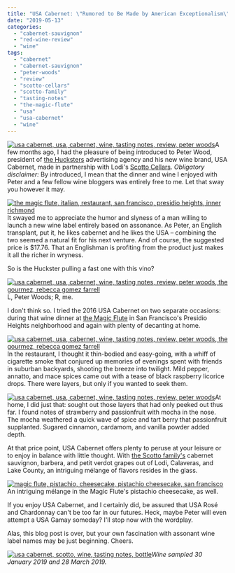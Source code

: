 ```yaml
---
title: "USA Cabernet: \"Rumored to Be Made by American Exceptionalism\""
date: "2019-05-13"
categories:
  - "cabernet-sauvignon"
  - "red-wine-review"
  - "wine"
tags:
  - "cabernet"
  - "cabernet-sauvignon"
  - "peter-woods"
  - "review"
  - "scotto-cellars"
  - "scotto-family"
  - "tasting-notes"
  - "the-magic-flute"
  - "usa"
  - "usa-cabernet"
  - "wine"
---
```


[![usa cabernet, usa, cabernet, wine, tasting notes, review, peter woods](https://thegourmez-wpmedia.s3.amazonaws.com/2019/05/USACab2-375x500.jpg)](https://thegourmez-wpmedia.s3.amazonaws.com/2019/05/USACab2.jpg)A few months ago, I had the pleasure of being introduced to Peter Wood, president of [the Hucksters](http://thehucksters.com/) advertising agency and his new wine brand, USA Cabernet, made in partnership with Lodi's [Scotto Cellars](https://www.scottocellars.com/). _Obligatory disclaimer:_ By introduced, I mean that the dinner and wine I enjoyed with Peter and a few fellow wine bloggers was entirely free to me. Let that sway you however it may.

[![the magic flute, italian, restaurant, san francisco, presidio heights, inner richmond](https://thegourmez-wpmedia.s3.amazonaws.com/2019/05/Magic-Flute-USA-Cabernet-001-375x500.jpg)](https://thegourmez-wpmedia.s3.amazonaws.com/2019/05/Magic-Flute-USA-Cabernet-001.jpg)It swayed me to appreciate the humor and slyness of a man willing to launch a new wine label entirely based on assonance. As Peter, an English transplant, put it, he likes cabernet and he likes the USA – combining the two seemed a natural fit for his next venture. And of course, the suggested price is $17.76. That an Englishman is profiting from the product just makes it all the richer in wryness.

So is the Huckster pulling a fast one with this vino?




<div class="caption">

[![usa cabernet, usa, cabernet, wine, tasting notes, review, peter woods, the gourmez, rebecca gomez farrell](https://thegourmez-wpmedia.s3.amazonaws.com/2019/05/Magic-Flute-USA-Cabernet-015-404x500.jpg)](https://thegourmez-wpmedia.s3.amazonaws.com/2019/05/Magic-Flute-USA-Cabernet-015.jpg) L, Peter Woods; R, me.</div>


I don't think so. I tried the 2016 USA Cabernet on two separate occasions: during that wine dinner at [the Magic Flute](http://www.magicfluteristorante.com/) in San Francisco's Presidio Heights neighborhood and again with plenty of decanting at home.

[![usa cabernet, usa, cabernet, wine, tasting notes, review, peter woods, the gourmez, rebecca gomez farrell](https://thegourmez-wpmedia.s3.amazonaws.com/2019/05/Magic-Flute-USA-Cabernet-009-489x500.jpg)](https://thegourmez-wpmedia.s3.amazonaws.com/2019/05/Magic-Flute-USA-Cabernet-009.jpg)In the restaurant, I thought it thin-bodied and easy-going, with a whiff of cigarette smoke that conjured up memories of evenings spent with friends in suburban backyards, shooting the breeze into twilight. Mild pepper, annatto, and mace spices came out with a tease of black raspberry licorice drops. There were layers, but only if you wanted to seek them.

[![usa cabernet, usa, cabernet, wine, tasting notes, review, peter woods](https://thegourmez-wpmedia.s3.amazonaws.com/2019/05/USACab3-351x500.jpg)](https://thegourmez-wpmedia.s3.amazonaws.com/2019/05/USACab3.jpg)At home, I did just that: sought out those layers that had only peeked out thus far. I found notes of strawberry and passionfruit with mocha in the nose. The mocha weathered a quick wave of spice and tart berry that passionfruit supplanted. Sugared cinnamon, cardamom, and vanilla powder added depth.

At that price point, USA Cabernet offers plenty to peruse at your leisure or to enjoy in balance with little thought. With [the Scotto family's](https://thegourmez.com/?s=scotto) cabernet sauvignon, barbera, and petit verdot grapes out of Lodi, Calaveras, and Lake County, an intriguing mélange of flavors resides in the glass.




<div class="caption">

[![magic flute, pistachio, cheesecake, pistachio cheesecake, san francisco](https://thegourmez-wpmedia.s3.amazonaws.com/2019/05/Magic-Flute-USA-Cabernet-014-500x500.jpg)](https://thegourmez-wpmedia.s3.amazonaws.com/2019/05/Magic-Flute-USA-Cabernet-014.jpg) An intriguing mélange in the Magic Flute's pistachio cheesecake, as well.</div>


If you enjoy USA Cabernet, and I certainly did, be assured that USA Rosé and Chardonnay can't be too far in our futures. Heck, maybe Peter will even attempt a USA Gamay someday? I'll stop now with the wordplay.

Alas, this blog post is over, but your own fascination with assonant wine label names may be just beginning. Cheers.

[![usa cabernet, scotto, wine, tasting notes, bottle](https://thegourmez-wpmedia.s3.amazonaws.com/2019/05/Magic-Flute-USA-Cabernet-016-375x500.jpg)](https://thegourmez-wpmedia.s3.amazonaws.com/2019/05/Magic-Flute-USA-Cabernet-016.jpg)_Wine sampled 30 January 2019 and 28 March 2019._
